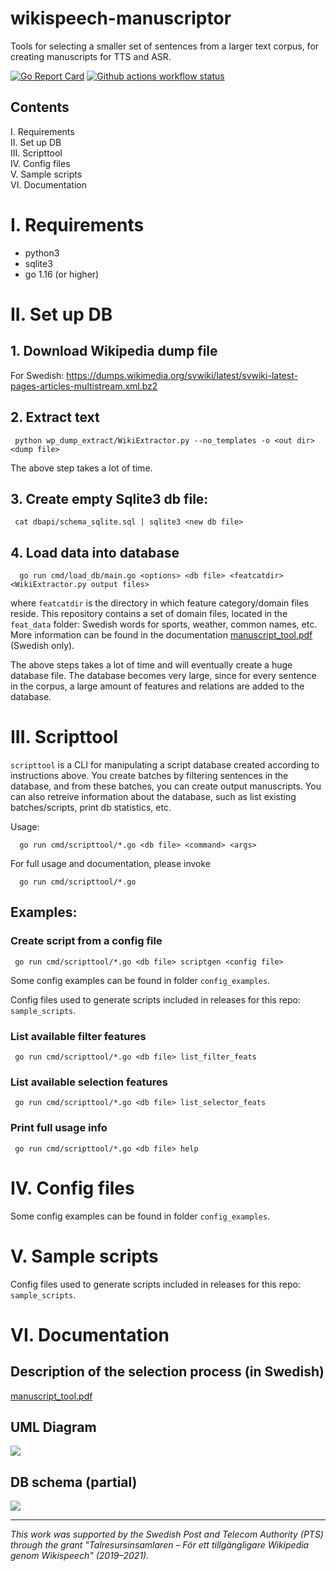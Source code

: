 # wikispeech-manuscriptor

Tools for selecting a smaller set of sentences from a larger text corpus, for creating manuscripts for TTS and ASR.

[![Go Report Card](https://goreportcard.com/badge/github.com/stts-se/wikispeech-manuscriptor)](https://goreportcard.com/report/github.com/stts-se/wikispeech-manuscriptor)
[![Github actions workflow status](https://github.com/stts-se/wikispeech-manuscriptor/workflows/Go/badge.svg)](https://github.com/stts-se/wikispeech-manuscriptor/actions)


## Contents

I. Requirements    
II. Set up DB    
III. Scripttool    
IV. Config files    
V. Sample scripts    
VI. Documentation    

# I. Requirements
* python3
* sqlite3
* go 1.16 (or higher)

# II. Set up DB

## 1. Download Wikipedia dump file

For Swedish: https://dumps.wikimedia.org/svwiki/latest/svwiki-latest-pages-articles-multistream.xml.bz2    


## 2. Extract text 

     python wp_dump_extract/WikiExtractor.py --no_templates -o <out dir> <dump file>


The above step takes a lot of time.

## 3. Create empty Sqlite3 db file:

     cat dbapi/schema_sqlite.sql | sqlite3 <new db file>


## 4. Load data into database

      go run cmd/load_db/main.go <options> <db file> <featcatdir> <WikiExtractor.py output files>

where `featcatdir` is the directory in which feature category/domain files reside. This repository contains a set of domain files, located in the `feat_data` folder: Swedish words for sports, weather, common names, etc. More information can be found in the documentation <a href="doc/manuscript_tool.pdf">manuscript_tool.pdf</a> (Swedish only).


The above steps takes a lot of time and will eventually create a huge
database file. The database becomes very large, since for every
sentence in the corpus, a large amount of features and relations are added to
the database.

# III. Scripttool

`scripttool` is a CLI for manipulating a script database created according to instructions above. You create batches by filtering sentences in the database, and from these batches, you can create output manuscripts. You can also retreive information about the database, such as list existing batches/scripts, print db statistics, etc.

Usage:

      go run cmd/scripttool/*.go <db file> <command> <args>


For full usage and documentation, please invoke

      go run cmd/scripttool/*.go


## Examples:

### Create script from a config file

     go run cmd/scripttool/*.go <db file> scriptgen <config file>

Some config examples can be found in folder `config_examples`.

Config files used to generate scripts included in releases for this repo: `sample_scripts`.

### List available filter features

     go run cmd/scripttool/*.go <db file> list_filter_feats


### List available selection features

     go run cmd/scripttool/*.go <db file> list_selector_feats


### Print full usage info

     go run cmd/scripttool/*.go <db file> help



# IV. Config files

Some config examples can be found in folder `config_examples`.


# V. Sample scripts

Config files used to generate scripts included in releases for this repo: `sample_scripts`.


# VI. Documentation


## Description of the selection process (in Swedish)

<a href="doc/manuscript_tool.pdf">manuscript_tool.pdf</a>



## UML Diagram

<img src="./doc/manuscriptor.svg">


## DB schema (partial)

<img src="./doc/database.svg">

---

_This work was supported by the Swedish Post and Telecom Authority (PTS) through the grant "Talresursinsamlaren – För ett tillgängligare Wikipedia genom Wikispeech" (2019–2021)._
